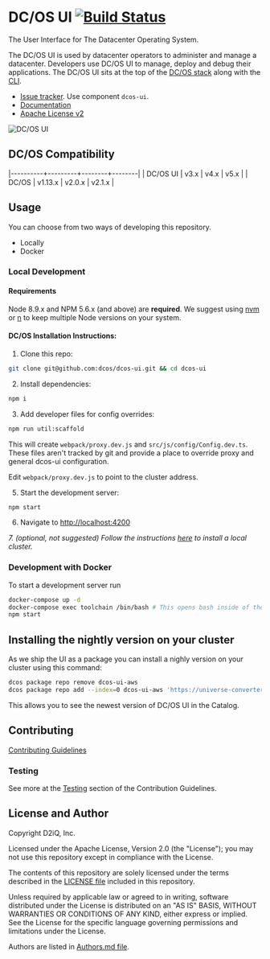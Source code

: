 # DC/OS UI [![Build Status](https://jenkins.mesosphere.com/service/jenkins/buildStatus/icon?job=frontend/dcos-ui-oss-pipeline/master)](https://jenkins.mesosphere.com/service/jenkins/job/frontend/job/dcos-ui-oss-pipeline/job/master/)

The User Interface for The Datacenter Operating System.

The DC/OS UI is used by datacenter operators to administer and manage a datacenter. Developers use DC/OS UI to manage, deploy and debug their applications. The DC/OS UI sits at the top of the [DC/OS stack](https://dcos.io/docs/latest/overview/architecture/) along with the [CLI](github.com/dcos/dcos-cli).

- [Issue tracker](https://jira.dcos.io). Use component `dcos-ui`.
- [Documentation](https://dcos.io/docs/latest/usage/webinterface/)
- [Apache License v2](./LICENSE)

![DC/OS UI](./.github/dcos-ui.gif)

## DC/OS Compatibility

|----------+---------+--------+--------|
| DC/OS UI | v3.x    | v4.x   | v5.x   |
| DC/OS    | v1.13.x | v2.0.x | v2.1.x |


## Usage

You can choose from two ways of developing this repository.

- Locally
- Docker

### Local Development

#### Requirements

Node 8.9.x and NPM 5.6.x (and above) are **required**. We suggest using [nvm](https://github.com/creationix/nvm) or [n](https://github.com/tj/n) to keep multiple Node versions on your system.

#### DC/OS Installation Instructions:

1.  Clone this repo:

```sh
git clone git@github.com:dcos/dcos-ui.git && cd dcos-ui
```

2.  Install dependencies:

```sh
npm i
```

3.  Add developer files for config overrides:

```sh
npm run util:scaffold
```

This will create `webpack/proxy.dev.js` and `src/js/config/Config.dev.ts`. These files aren't tracked by git and provide a place to override proxy and general dcos-ui configuration.

Edit `webpack/proxy.dev.js` to point to the cluster address.

5.  Start the development server:

```sh
npm start
```

6.  Navigate to [http://localhost:4200](http://localhost:4200)

_7. (optional, not suggested) Follow the instructions [here](https://github.com/dcos/dcos-vagrant) to install a local cluster._

### Development with Docker

To start a development server run

```sh
docker-compose up -d
docker-compose exec toolchain /bin/bash # This opens bash inside of the docker container
npm start
```

## Installing the nightly version on your cluster

As we ship the UI as a package you can install a nighly version on your cluster
using this command:

```sh
dcos package repo remove dcos-ui-aws
dcos package repo add --index=0 dcos-ui-aws 'https://universe-converter.mesosphere.com/transform?url=https://dcos-ui-universe.s3.amazonaws.com/oss/dcos-ui/latest/stub-universe-dcos-ui.json'
```

This allows you to see the newest version of DC/OS UI in the Catalog.

## Contributing

[Contributing Guidelines](./CONTRIBUTING.md)

### Testing

See more at the [Testing](./CONTRIBUTING.md#testing) section of the Contribution Guidelines.

## License and Author

Copyright D2iQ, Inc.

Licensed under the Apache License, Version 2.0 (the "License");
you may not use this repository except in compliance with the License.

The contents of this repository are solely licensed under the terms described in the [LICENSE file](./LICENSE) included in this repository.

Unless required by applicable law or agreed to in writing, software
distributed under the License is distributed on an "AS IS" BASIS,
WITHOUT WARRANTIES OR CONDITIONS OF ANY KIND, either express or implied.
See the License for the specific language governing permissions and
limitations under the License.

Authors are listed in [Authors.md file](./Authors.md).
